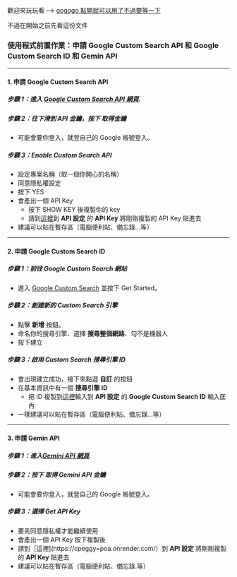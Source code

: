 歡迎來玩玩看 --> [gogogo 點開就可以用了不過要等一下](https://cpeggy-poa.onrender.com/)

不過在開始之前先看這份文件

### 使用程式前置作業：申請 Google Custom Search API 和 Google Custom Search ID 和 Gemin API
---
#### 1. 申請 Google Custom Search API

##### 步驟 1：進入 [Google Custom Search API 網頁](https://developers.google.com/custom-search/v1/overview?hl=zh-tw).

##### 步驟 2：往下滑到 API 金鑰，按下 **取得金鑰**
- 可能會要你登入，就登自己的 Google 帳號登入。

##### 步驟 3：Enable Custom Search API
- 設定專案名稱（取一個你開心的名稱）
- 同意隱私權設定
- 按下 YES
- 會產出一個 API Key
  - 按下 SHOW KEY 後複製你的 key
  - 請到[這裡](https://cpeggy-poa.onrender.com/)到 **API 設定** 的 **API Key** 將剛剛複製的 API Key 貼進去
- 建議可以貼在暫存區（電腦便利貼、備忘錄...等）

---

#### 2. 申請 Google Custom Search ID

##### 步驟 1：前往 Google Custom Search 網站
- 進入 [Google Custom Search](https://programmablesearchengine.google.com/about/) 並按下 Get Started。

##### 步驟 2：創建新的 Custom Search 引擎
- 點擊 **新增** 按鈕。
- 命名你的搜尋引擎、選擇 **搜尋整個網路**、勾不是機器人
- 按下建立

##### 步驟 3：啟用 Custom Search 搜尋引擎 ID
- 會出現建立成功，接下來點選 **自訂** 的按鈕
- 在基本資訊中有一個 **搜尋引擎 ID**
  - 把 ID 複製到[這裡](https://cpeggy-poa.onrender.com/)輸入到 **API 設定** 的 **Google Custom Search ID** 輸入匡內
- 一樣建議可以貼在暫存區（電腦便利貼、備忘錄...等）

---

#### 3. 申請 Gemin API

##### 步驟 1：進入[Gemini API 網頁](https://ai.google.dev/gemini-api/docs?hl=zh-tw).

##### 步驟 2：按下 **取得 Gemini API 金鑰**
- 可能會要你登入，就登自己的 Google 帳號登入。

##### 步驟 3：選擇 **Get API Key**
- 要先同意隱私權才能繼續使用
- 會產出一個 API Key 按下複製後
 - 請到［這裡](https://cpeggy=poa.onrender.com/）到 **API 設定** 將剛剛複製的 **API Key** 貼進去
 - 建議可以貼在暫存區（電腦便利貼、備忘錄.等）

